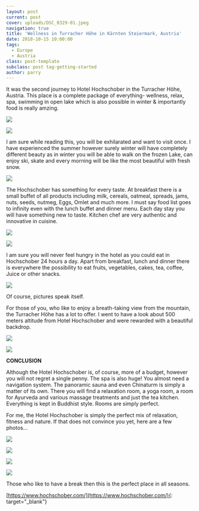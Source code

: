 ```yaml
---
layout: post
current: post
cover: uploads/DSC_0329-01.jpeg
navigation: true
title: 'Wellness in Turracher Höhe in Kärnten Steiermark, Austria'
date: 2018-10-15 10:00:00
tags:
  - Europe
  - Austria
class: post-template
subclass: post tag-getting-started
author: parry
---
```


It was the second journey to Hotel Hochschober in the Turracher H&ouml;he, Austria. This place is a complete package of everything- wellness, relax, spa, swimming in open lake which is also possible in winter & importantly food is really amzing.

![](/uploads/Hotel1.jpeg)

![](/uploads/Hotel2.jpeg)

I am sure while reading this, you will be exhilarated and want to visit once. I have experienced the summer however surely winter will have completely different beauty as in winter you will be able to walk on the frozen Lake, can enjoy ski, skate and every morning will be like the most beautiful with fresh snow.

![](/uploads/Hotel3.jpeg)

The Hochschober has something for every taste. At breakfast there is a small buffet of all products including milk, cereals, oatmeal, spreads, jams, nuts, seeds, nutmeg, Eggs, Omlet and much more. I must say food list goes to infinity even with the lunch buffet and dinner menu. Each day stay you will have something new to taste. Kitchen chef are very authentic and innovative in cuisine.

![](/uploads/Hotel10.jpeg)

![](/uploads/Hotel11.jpeg)

I am sure you will never feel hungry in the hotel as you could eat in Hochschober 24 hours a day. Apart from breakfast, lunch and dinner there is everywhere the possibility to eat fruits, vegetables, cakes, tea, coffee, Juice or other snacks.

![](/uploads/Hotel8.jpeg)

Of course, pictures speak itself.

For those of you, who like to enjoy a breath-taking view from the mountain, the Turracher H&ouml;he has a lot to offer. I went to have a look about 500 meters altitude from Hotel Hochschober and were rewarded with a beautiful backdrop.

![](/uploads/Hotel5.jpeg)

![](/uploads/Hotel6.jpeg)

**CONCLUSION**

Although the Hotel Hochschober is, of course, more of a budget, however you will not regret a single penny. The spa is also huge\! You almost need a navigation system. The panoramic sauna and even Chinaturm is simply a matter of its own. There you will find a relaxation room, a yoga room, a room for Ayurveda and various massage treatments and just the tea kitchen. Everything is kept in Buddhist style. Rooms are simply perfect.&nbsp;

For me, the Hotel Hochschober is simply the perfect mix of relaxation, fitness and nature. If that does not convince you yet, here are a few photos…

![](/uploads/Hotel12.jpeg)

![](/uploads/Hotel9.jpeg)

![](/uploads/Hotel4.jpeg)

![](/uploads/Hotel7.jpeg)

Those who like to have a break then this is the perfect place in all seasons.

[https://www.hochschober.com/](https://www.hochschober.com/){: target="_blank"}